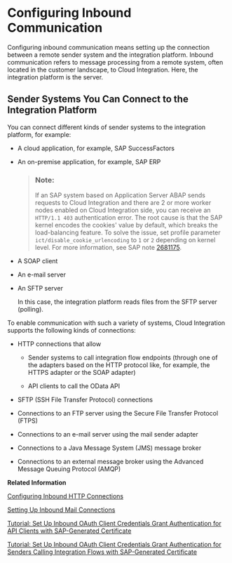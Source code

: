 <!-- loio62690e524ddc4b9b9fb95a25928a08b0 -->

# Configuring Inbound Communication

Configuring inbound communication means setting up the connection between a remote sender system and the integration platform. Inbound communication refers to message processing from a remote system, often located in the customer landscape, to Cloud Integration. Here, the integration platform is the server.



## Sender Systems You Can Connect to the Integration Platform

You can connect different kinds of sender systems to the integration platform, for example:

-   A cloud application, for example, SAP SuccessFactors

-   An on-premise application, for example, SAP ERP

    > ### Note:  
    > If an SAP system based on Application Server ABAP sends requests to Cloud Integration and there are 2 or more worker nodes enabled on Cloud Integration side, you can receive an `HTTP/1.1 403` authentication error. The root cause is that the SAP kernel encodes the cookies' value by default, which breaks the load-balancing feature. To solve the issue, set profile parameter `ict/disable_cookie_urlencoding` to `1` or `2` depending on kernel level. For more information, see SAP note [2681175](https://me.sap.com/notes/2681175).

-   A SOAP client

-   An e-mail server

-   An SFTP server

    In this case, the integration platform reads files from the SFTP server \(polling\).


To enable communication with such a variety of systems, Cloud Integration supports the following kinds of connections:

-   HTTP connections that allow

    -   Sender systems to call integration flow endpoints \(through one of the adapters based on the HTTP protocol like, for example, the HTTPS adapter or the SOAP adapter\)

    -   API clients to call the OData API


-   SFTP \(SSH File Transfer Protocol\) connections

-   Connections to an FTP server using the Secure File Transfer Protocol \(FTPS\)

-   Connections to an e-mail server using the mail sender adapter

-   Connections to a Java Message System \(JMS\) message broker

-   Connections to an external message broker using the Advanced Message Queuing Protocol \(AMQP\)


**Related Information**  


[Configuring Inbound HTTP Connections](configuring-inbound-http-connections-f568400.md "")

[Setting Up Inbound Mail Connections](setting-up-inbound-mail-connections-6ad4956.md "Using the mail sender adapter, you connect the tenant with an e-mail server so that the tenant can read data from the e-mail server (in a process referred to as polling).")

[Tutorial: Set Up Inbound OAuth Client Credentials Grant Authentication for API Clients with SAP-Generated Certificate](https://developers.sap.com/tutorials/btp-integration-suite-oauth-client-certificate.html)

[Tutorial: Set Up Inbound OAuth Client Credentials Grant Authentication for Senders Calling Integration Flows with SAP-Generated Certificate](https://developers-qa-blue.wcms-nonprod.c.eu-de-2.cloud.sap/tutorials/btp-integration-suite-oauth-integration-flow.html)

